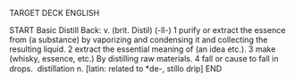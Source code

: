 TARGET DECK
ENGLISH

START
Basic
Distill
Back: v. (brit. Distil) (-ll-) 1 purify or extract the essence from (a substance) by vaporizing and condensing it and collecting the resulting liquid. 2 extract the essential meaning of (an idea etc.). 3 make (whisky, essence, etc.) By distilling raw materials. 4 fall or cause to fall in drops.  distillation n. [latin: related to *de-, stillo drip]
END

